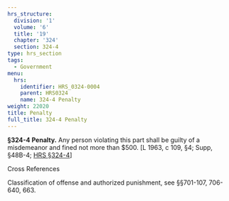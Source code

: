 ```yaml
---
hrs_structure:
  division: '1'
  volume: '6'
  title: '19'
  chapter: '324'
  section: 324-4
type: hrs_section
tags:
  - Government
menu:
  hrs:
    identifier: HRS_0324-0004
    parent: HRS0324
    name: 324-4 Penalty
weight: 22020
title: Penalty
full_title: 324-4 Penalty
---
```

**§324-4 Penalty.** Any person violating this part shall be guilty of a misdemeanor and fined not more than $500\. [L 1963, c 109, §4; Supp, §48B-4; [HRS §324-4](/title-19/chapter-324/section-324-4/)]

Cross References

Classification of offense and authorized punishment, see §§701-107, 706-640, 663.